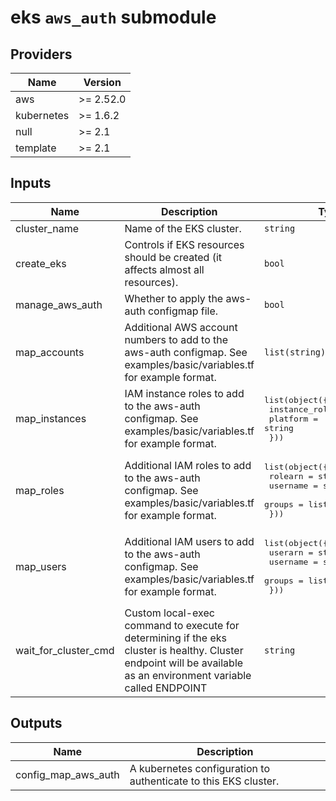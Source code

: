 # eks `aws_auth` submodule

<!-- BEGINNING OF PRE-COMMIT-TERRAFORM DOCS HOOK -->
## Providers

| Name | Version |
|------|---------|
| aws | >= 2.52.0 |
| kubernetes | >= 1.6.2 |
| null | >= 2.1 |
| template | >= 2.1 |

## Inputs

| Name | Description | Type | Default | Required |
|------|-------------|------|---------|:-----:|
| cluster\_name | Name of the EKS cluster. | `string` | n/a | yes |
| create\_eks | Controls if EKS resources should be created (it affects almost all resources). | `bool` | `true` | no |
| manage\_aws\_auth | Whether to apply the aws-auth configmap file. | `bool` | `true` | no |
| map\_accounts | Additional AWS account numbers to add to the aws-auth configmap. See examples/basic/variables.tf for example format. | `list(string)` | `[]` | no |
| map\_instances | IAM instance roles to add to the aws-auth configmap. See examples/basic/variables.tf for example format. | <pre>list(object({<br>    instance_role_arn = string<br>    platform          = string<br>  }))</pre> | `[]` | no |
| map\_roles | Additional IAM roles to add to the aws-auth configmap. See examples/basic/variables.tf for example format. | <pre>list(object({<br>    rolearn  = string<br>    username = string<br>    groups   = list(string)<br>  }))</pre> | `[]` | no |
| map\_users | Additional IAM users to add to the aws-auth configmap. See examples/basic/variables.tf for example format. | <pre>list(object({<br>    userarn  = string<br>    username = string<br>    groups   = list(string)<br>  }))</pre> | `[]` | no |
| wait\_for\_cluster\_cmd | Custom local-exec command to execute for determining if the eks cluster is healthy. Cluster endpoint will be available as an environment variable called ENDPOINT | `string` | `"until wget --no-check-certificate -O - -q $ENDPOINT/healthz \u003e/dev/null; do sleep 4; done"` | no |

## Outputs

| Name | Description |
|------|-------------|
| config\_map\_aws\_auth | A kubernetes configuration to authenticate to this EKS cluster. |

<!-- END OF PRE-COMMIT-TERRAFORM DOCS HOOK -->
